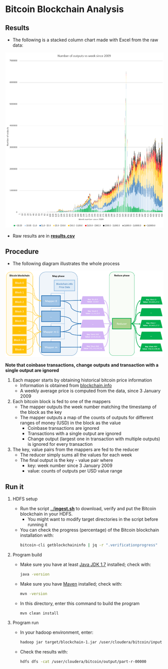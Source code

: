 # Bitcoin Blockchain Analysis

## Results
- The following is a stacked column chart made with Excel from the raw data:

[![Chart of results](images/results.png)]()

- Raw results are in [**results.csv**](results.csv)

## Procedure
- The following diagram illustrates the whole process

[![Diagram](images/diagram.png)]()

**Note that coinbase transactions, change outputs and transaction with a single output are ignored**

1. Each mapper starts by obtaining historical bitcoin price information
    - Information is obtained from [blockchain.info](https://www.blockchain.info)
    - A weekly average price is computed from the data, since 3 January 2009
2. Each bitcoin block is fed to one of the mappers
    - The mapper outputs the week number matching the timestamp of the block as the key
    - The mapper outputs a map of the counts of outputs for different ranges of money (USD) in the block as the value
        - Coinbase transactions are ignored
        - Transactions with a single output are ignored
        - Change output (largest one in transaction with multiple outputs) is ignored for every transaction
3. The key, value pairs from the mappers are fed to the reducer
    - The reducer simply sums all the values for each week
    - The final output is the key - value pair where
        - key: week number since 3 January 2009
        - value: counts of outputs per USD value range

## Run it
1. HDFS setup
    - Run the script [../**ingest.sh**](../ingest.sh) to download, verify and put the Bitcoin blockchain in your HDFS.
        - You might want to modify target directories in the script before running it
    - You can check the progress (percentage) of the Bitcoin blockchain installation with:
        ```bash
        bitcoin-cli getblockchaininfo | jq -r ".verificationprogress"
        ```
2. Program build
    - Make sure you have at least [Java JDK 1.7](http://www.oracle.com/technetwork/java/javase/downloads/jdk8-downloads-2133151.html) installed; check with:
        ```bash
        java -version
        ```
    - Make sure you have [Maven](https://maven.apache.org/download.cgi) installed; check with:
        ```bash
        mvn -version
        ```
    - In this directory, enter this command to build the program
        ```bash
        mvn clean install
        ```
    
3. Program run
    - In your hadoop environment, enter:
        ```bash
        hadoop jar target/blockchain-1.jar /user/cloudera/bitcoin/input /user/cloudera/bitcoin/output
        ```
    - Check the results with:
        ```bash
        hdfs dfs -cat /user/cloudera/bitcoin/output/part-r-00000
        ```